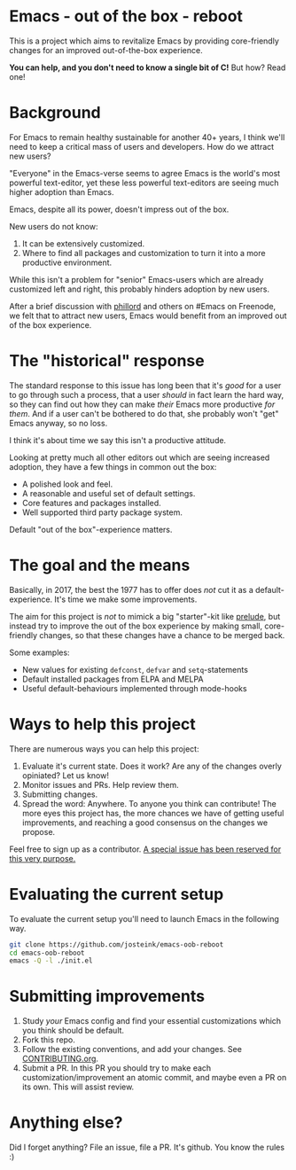 # Emacs - out of the box - reboot

This is a project which aims to revitalize Emacs by providing core-friendly changes for an improved out-of-the-box experience.

**You can help, and you don't need to know a single bit of C!** But how? Read one!

# Background

For Emacs to remain healthy sustainable for another 40+ years, I think we'll need to keep a critical mass of users and developers. How do we attract new users?

"Everyone" in the Emacs-verse seems to agree Emacs is the world's most powerful text-editor, yet these less powerful text-editors are seeing much higher adoption than Emacs.

Emacs, despite all its power, doesn't impress out of the box.

New users do not know:

1. It can be extensively customized.
2. Where to find all packages and customization to turn it into a more productive environment.

While this isn't a problem for "senior" Emacs-users which are already customized left and right, this probably hinders adoption by new users.

After a brief discussion with [phillord](https://github.com/phillord/) and others on #Emacs on Freenode, we felt that to  attract new users, Emacs would benefit from an improved out of the box experience.

# The "historical" response

The standard response to this issue has long been that it's *good* for a user to go through such a process, that a user *should* in fact learn the hard way, so they can find out how they can make *their* Emacs more productive *for them*. And if a user can't be bothered to do that, she probably won't "get" Emacs anyway, so no loss.

I think it's about time we say this isn't a productive attitude.

Looking at pretty much all other editors out which are seeing increased adoption, they have a few things in common out the box:

* A polished look and feel.
* A reasonable and useful set of default settings.
* Core features and packages installed.
* Well supported third party package system.

Default "out of the box"-experience matters.

# The goal and the means

Basically, in 2017, the best the 1977 has to offer does *not* cut it as a default-experience. It's time we make some improvements.

The aim for this project is *not* to mimick a big "starter"-kit like [prelude](https://github.com/bbatsov/prelude), but instead try to improve the out of the box experience by making small, core-friendly changes, so that these changes have a chance to be merged back.

Some examples:

* New values for existing `defconst`, `defvar` and `setq`-statements
* Default installed packages from ELPA and MELPA
* Useful default-behaviours implemented through mode-hooks

# Ways to help this project

There are numerous ways you can help this project:

1. Evaluate it's current state. Does it work? Are any of the changes overly opiniated? Let us know!
2. Monitor issues and PRs. Help review them.
3. Submitting changes.
4. Spread the word: Anywhere. To anyone you think can contribute! The more eyes this project has, the more chances we have of getting useful improvements, and reaching a good consensus on the changes we propose.

Feel free to sign up as a contributor. [A special issue has been reserved for this very purpose.](https://github.com/josteink/emacs-oob-reboot/issues/1)

# Evaluating the current setup

To evaluate the current setup you'll need to launch Emacs in the following way.

````bash
git clone https://github.com/josteink/emacs-oob-reboot
cd emacs-oob-reboot
emacs -Q -l ./init.el
````

# Submitting improvements

1. Study *your* Emacs config and find your essential customizations which you think should be default.
2. Fork this repo.
3. Follow the existing conventions, and add your changes. See
   [CONTRIBUTING.org](./CONTRIBUTING.org).
4. Submit a PR. In this PR you should try to make each customization/improvement an atomic commit, and maybe even a PR on its own. This will assist review.

# Anything else?

Did I forget anything? File an issue, file a PR. It's github. You know the rules :)

